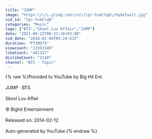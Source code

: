 ```yaml
---
title: "JUMP"
image: "https:\/\/i.ytimg.com\/vi\/lpr-hsmClqQ\/hqdefault.jpg"
vid_id: "lpr-hsmClqQ"
categories: "Music"
tags: ["BTS","Skool Luv Affair","JUMP"]
date: "2021-09-22T08:33:16+03:00"
vid_date: "2018-01-09T05:24:03Z"
duration: "PT3M57S"
viewcount: "13353349"
likeCount: "481157"
dislikeCount: "2140"
channel: "BTS - Topic"
---
```

{% raw %}Provided to YouTube by Big Hit Ent.<br /><br />JUMP · BTS<br /><br />Skool Luv Affair<br /><br />℗ Bighit Entertainment<br /><br />Released on: 2014-02-12<br /><br />Auto-generated by YouTube.{% endraw %}
